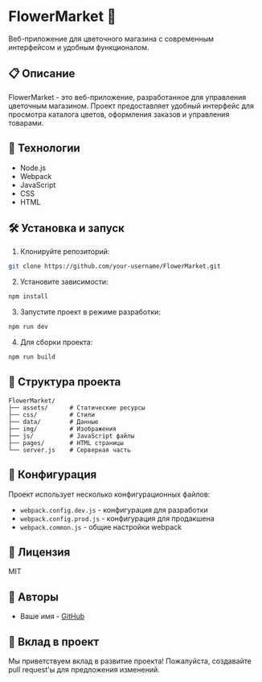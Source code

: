 # FlowerMarket 🌸

Веб-приложение для цветочного магазина с современным интерфейсом и удобным функционалом.

## 📋 Описание

FlowerMarket - это веб-приложение, разработанное для управления цветочным магазином. Проект предоставляет удобный интерфейс для просмотра каталога цветов, оформления заказов и управления товарами.

## 🚀 Технологии

- Node.js
- Webpack
- JavaScript
- CSS
- HTML

## 🛠 Установка и запуск

1. Клонируйте репозиторий:
```bash
git clone https://github.com/your-username/FlowerMarket.git
```

2. Установите зависимости:
```bash
npm install
```

3. Запустите проект в режиме разработки:
```bash
npm run dev
```

4. Для сборки проекта:
```bash
npm run build
```

## 📁 Структура проекта

```
FlowerMarket/
├── assets/      # Статические ресурсы
├── css/         # Стили
├── data/        # Данные
├── img/         # Изображения
├── js/          # JavaScript файлы
├── pages/       # HTML страницы
└── server.js    # Серверная часть
```

## 🔧 Конфигурация

Проект использует несколько конфигурационных файлов:
- `webpack.config.dev.js` - конфигурация для разработки
- `webpack.config.prod.js` - конфигурация для продакшена
- `webpack.common.js` - общие настройки webpack

## 📝 Лицензия

MIT

## 👥 Авторы

- Ваше имя - [GitHub](https://github.com/your-username)

## 🤝 Вклад в проект

Мы приветствуем вклад в развитие проекта! Пожалуйста, создавайте pull request'ы для предложения изменений.
